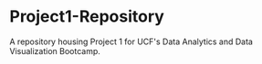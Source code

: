 # Project1-Repository
A repository housing Project 1 for UCF's Data Analytics and Data Visualization Bootcamp.
